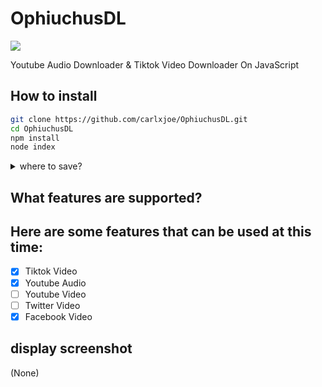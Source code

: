 # OphiuchusDL
<img src='https://encrypted-tbn0.gstatic.com/images?q=tbn:ANd9GcRpm3to0VvFZyrIelCqey9HIQSvlgNc6fr-Vg&usqp=CAU'>

Youtube Audio Downloader &amp; Tiktok Video Downloader On JavaScript 

## How to install ##
```bash
git clone https://github.com/carlxjoe/OphiuchusDL.git
cd OphiuchusDL
npm install
node index
```


<details><summary>where to save?</summary>
<h4>The file will be saved in 'media > audio or in video' <a href="https://github.com/carlxjoe/OphiuchusDL/tree/main/media">Here</a></h4>
</details>

## What features are supported?
<h2>Here are some features that can be used at this time: </h2>


- [x] Tiktok Video
- [x] Youtube Audio
- [ ] Youtube Video
- [ ] Twitter Video
- [x] Facebook Video

## display screenshot
(None)
